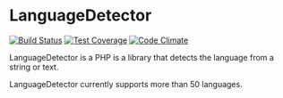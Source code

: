 LanguageDetector
================

[![Build Status](https://travis-ci.org/landrok/language-detector.svg?branch=master)](https://travis-ci.org/landrok/language-detector)
[![Test Coverage](https://codeclimate.com/github/landrok/language-detector/badges/coverage.svg)](https://codeclimate.com/github/landrok/language-detector/coverage)
[![Code Climate](https://codeclimate.com/github/landrok/language-detector/badges/gpa.svg)](https://codeclimate.com/github/landrok/language-detector)

LanguageDetector is a PHP is a library that detects the language from a string or text.

LanguageDetector currently supports more than 50 languages.

